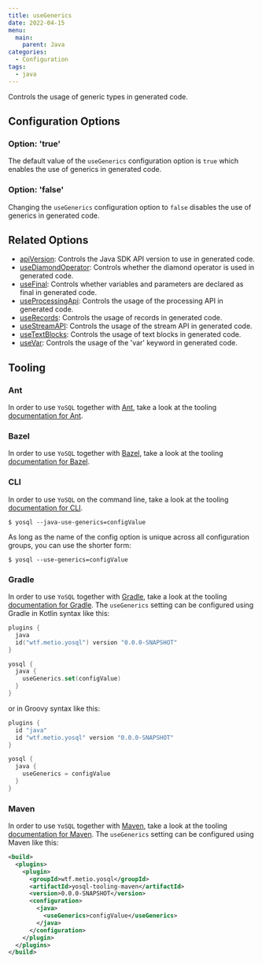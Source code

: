 ```yaml
---
title: useGenerics
date: 2022-04-15
menu:
  main:
    parent: Java
categories:
  - Configuration
tags:
  - java
---
```


Controls the usage of generic types in generated code.

## Configuration Options

### Option: 'true'

The default value of the `useGenerics` configuration option is `true` which enables the use of generics in generated code.

### Option: 'false'

Changing the `useGenerics` configuration option to `false` disables the use of generics in generated code.

## Related Options

- [apiVersion](../apiversion/): Controls the Java SDK API version to use in generated code.
- [useDiamondOperator](../usediamondoperator/): Controls whether the diamond operator is used in generated code.
- [useFinal](../usefinal/): Controls whether variables and parameters are declared as final in generated code.
- [useProcessingApi](../useprocessingapi/): Controls the usage of the processing API in generated code.
- [useRecords](../userecords/): Controls the usage of records in generated code.
- [useStreamAPI](../usestreamapi/): Controls the usage of the stream API in generated code.
- [useTextBlocks](../usetextblocks/): Controls the usage of text blocks in generated code.
- [useVar](../usevar/): Controls the usage of the 'var' keyword in generated code.

## Tooling

### Ant

In order to use `YoSQL` together with [Ant](https://ant.apache.org/), take a look at the tooling [documentation for Ant](/tooling/ant/).

### Bazel

In order to use `YoSQL` together with [Bazel](https://bazel.build/), take a look at the tooling [documentation for Bazel](/tooling/bazel/).

### CLI

In order to use `YoSQL` on the command line, take a look at the tooling [documentation for CLI](/tooling/cli/).

```console
$ yosql --java-use-generics=configValue
```

As long as the name of the config option is unique across all configuration groups, you can use the shorter form:

```console
$ yosql --use-generics=configValue
```

### Gradle

In order to use `YoSQL` together with [Gradle](https://gradle.org/), take a look at the tooling [documentation for Gradle](/tooling/gradle/). The `useGenerics` setting can be configured using Gradle in Kotlin syntax like this:

```kotlin
plugins {
  java
  id("wtf.metio.yosql") version "0.0.0-SNAPSHOT"
}

yosql {
  java {
    useGenerics.set(configValue)
  }
}
```

or in Groovy syntax like this:

```groovy
plugins {
  id "java"
  id "wtf.metio.yosql" version "0.0.0-SNAPSHOT"
}

yosql {
  java {
    useGenerics = configValue
  }
}
```

### Maven

In order to use `YoSQL` together with [Maven](https://maven.apache.org/), take a look at the tooling [documentation for Maven](/tooling/maven/). The `useGenerics` setting can be configured using Maven like this:

```xml
<build>
  <plugins>
    <plugin>
      <groupId>wtf.metio.yosql</groupId>
      <artifactId>yosql-tooling-maven</artifactId>
      <version>0.0.0-SNAPSHOT</version>
      <configuration>
        <java>
          <useGenerics>configValue</useGenerics>
        </java>
      </configuration>
    </plugin>
  </plugins>
</build>
```
